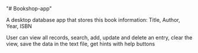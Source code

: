 "# Bookshop-app"

A desktop database app that stores this book information:
Title, Author, Year, ISBN

User can view all records, search, add, update and delete an entry,
clear the view, save the data in the text file,
get hints with help buttons
